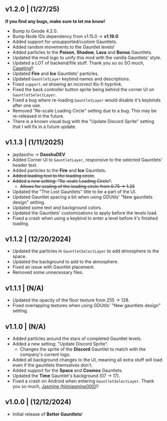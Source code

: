 ## <cg>v1.2.0</c> | <cy>(1/27/25)</c>
<c-fcee76>**If you find any bugs, make sure to let me know!**</c>
- Bump to Geode 4.2.0.
- Bump Node IDs dependency from <cr>v1.15.0</c> -> <cg>**v1.19.0**</c>
- Added support for <cg>unsupported/custom</c> Gauntlets.
- Added random movements to the Gauntlet levels!
- Added particles to the <c-62ff32>**Poison**</c>, <c-d732ff>**Shadow**</c>, <c-f95a00>**Lava**</c> and <c-f9ffff>**Bonus**</c> Gauntlets.
- Updated the mod logo to unify this mod with the vanilla Gauntlets' style.
- Updated a LOT of backend/file stuff. Thank you so so SO much, [Capeling]((user:18226543))!!
- Updated <c-f9c800>**Fire**</c> and <c-92ffff>**Ice**</c> Gauntlets' particles.
- Updated `GauntletLayer` keybind names and descriptions.
- Fixed `support.md` showing an incorrect Ko-fi hyprlink.
- Fixed the back controller button sprite being behind the corner UI on `GauntletSelectLayer`.
- Fixed a bug where re-loading `GauntletLayer` would disable it's keybinds after one use.
- Removed "Re-scale Loading Circle" setting due to a bug. This may be re-released in the future.
- <cr>There is a known visual bug with the "Update Discord Sprite" setting that I will fix in a future update.</c>

## <cg>v1.1.3</c> | <cy>(1/11/2025)</c>
- <cr>jaydasshu</c> -> <cg>**DasshuDEV**</c>
- Added Corner UI to `GauntletLayer`, responsive to the selected Gauntlets' header text.
- Added particles to the <c-f9c800>**Fire**</c> and <c-92ffff>**Ice**</c> Gauntlets.
- ~~Added loading text to the loading circle.~~
- ~~Added a new setting: "Re-scale Loading Circle".~~
    - ~~Allows for scaling of the loading circle from 0.75 -> 1.25~~
- Updated the "The Lost Gauntlets" title to be a part of the UI.
- Updated Gauntlet spacing a bit when using GDUtils' "New gauntlets design" setting.
- Updated some text and background colors.
- Updated the Gauntlets' customizations to apply before the levels load.
- Fixed a crash when using a keybind to enter a level before it's finished loading.

## <cg>v1.1.2</c> | <cy>(12/20/2024)</c>
- Updated the particles in `GauntletSelectLayer` to add atmosphere to the space.
- Updated the background to add to the atmosphere.
- Fixed an issue with Gauntlet placement.
- Removed some unnecessary files.

## <cg>v1.1.1</c> | <cy>(N/A)</c>
- Updated the opacity of the floor texture from 255 -> 128.
- Fixed overlapping textures when using GDUtils' "New gauntlets design" setting.

## <cg>v1.1.0</c> | <cy>(N/A)</c>
- Added particles around the stars of completed Gauntlet levels.
- Added a new setting: "Update Discord Sprite".
    - Changes the sprite of the <c-6199ff>**Discord**</c> Gauntlet to match with the company's current logo.
- Added all background changes to the UI, meaning all extra stuff will load even if the gauntlets themselves don't.
- Added support for the <c-31ffff>**Space**</c> and <c-f9c800>**Cosmos**</c> Gauntlets.
- Updated the <c-00ffff>**Time**</c> Gauntlet's background (07 -> 17).
- Fixed a crash on Android when entering `GauntletSelectLayer`. Thank you so much, [Jasmine (hiimjasmine000)](user:7466002)!!

## <cg>v1.0.0</c> | <cy>(12/12/2024)</c>
- Initial release of <cs>**Better Gauntlets**</c>!